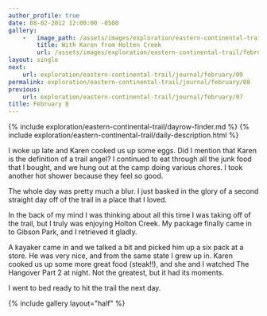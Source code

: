 ```yaml
---
author_profile: true
date: 08-02-2012 12:00:00 -0500
gallery:
    -   image_path: /assets/images/exploration/eastern-continental-trail/february/small/8-1.jpg
        title: With Karen from Holten Creek
        url: /assets/images/exploration/eastern-continental-trail/february/large/8-1.jpg
layout: single
next:
    url: exploration/eastern-continental-trail/journal/february/09
permalink: exploration/eastern-continental-trail/journal/february/08
previous:
    url: exploration/eastern-continental-trail/journal/february/07
title: February 8
---
```

{% include exploration/eastern-continental-trail/dayrow-finder.md %}
{% include exploration/eastern-continental-trail/daily-description.html %}

I woke up late and Karen cooked us up some eggs. Did I mention that Karen is the definition of a trail angel? I continued to eat through all the junk food that I bought, and we hung out at the camp doing various chores. I took another hot shower because they feel so good.

The whole day was pretty much a blur. I just basked in the glory of a second straight day off of the trail in a place that I loved.

In the back of my mind I was thinking about all this time I was taking off of the trail, but I truly was enjoying Holton Creek. My package finally came in to Gibson Park, and I retrieved it gladly.

A kayaker came in and we talked a bit and picked him up a six pack at a store. He was very nice, and from the same state I grew up in. Karen cooked us up some more great food (steak!!), and she and I watched The Hangover Part 2 at night. Not the greatest, but it had its moments.

I went to bed ready to hit the trail the next day.

{% include gallery layout="half" %}